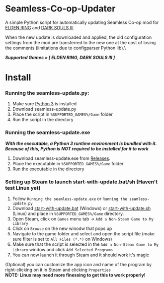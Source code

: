 # Seamless-Co-op-Updater
A simple Python script for automatically updating Seamless Co-op mod for [ELDEN RING](https://github.com/LukeYui/EldenRingSeamlessCoopRelease/) and [DARK SOULS III](https://github.com/LukeYui/DarkSouls3SeamlessCoopRelease/)

When the new update is downloaded and applied, the old configuration settings from the mod are transferred to the new one at the cost of losing the comments (limitations due to configparser Python lib).\

***Supported Games = [ ELDEN RING, DARK SOULS III ]***

# Install

### Running the seamless-update.py:

1. Make sure [Python 3](https://www.python.org/downloads/) is installed
2. Download seamless-update.py
3. Place the script in `%SUPPORTED_GAMES%/Game` folder
4. Run the script in the directory

### Running the seamless-update.exe

**_With the executable, a Python 3 runtime environment is bundled with it. Because of this, Python is NOT required to be installed for it to work_**

1. Download seamless-update.exe from [Releases](https://github.com/Ori-Jakob/Seamless-Co-op-Updater/releases/latest).
2. Place the executable in `%SUPPORTED_GAMES%/Game` folder
3. Run the executable in the directory


### Setting up Steam to launch start-with-update.bat/sh (Haven't test Linux yet)
1. Follow `Running the seamless-update.exe` or `Running the seamless-update.py`
2. Download [start-with-update.bat](https://github.com/Ori-Jakob/Seamless-Co-op-Updater/releases/latest) (Windows) or [start-with-update.sh](https://github.com/Ori-Jakob/Seamless-Co-op-Updater/releases/latest) (Linux) and place in `%SUPPORTED_GAMES%/Game` directory.
3. Open Steam, click on `Games` menu tab -> `Add a Non-Steam Game to My Library`
4. Click on `Browse` on the new winodw that pops up
5. Navigate to the game folder and select and open the script file (make sure filter is set to `All Files (*.*)` on Windows)
6. Make sure that the script is selected in the `Add a Non-Steam Game to My Library` window and click `Add Selected Programs`
7. You can now launch it through Steam and it should work it's magic

(Optional) you can customize the app icon and name of the program by right-clicking on it in Steam and clicking `Properties`\
**NOTE: Linux may need more finessing to get this to work properly!**
